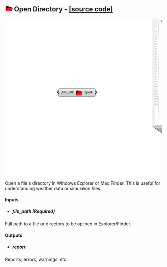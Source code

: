 ## ![](../../images/icons/Open_Directory.png) Open Directory - [[source code]](https://github.com/ladybug-tools/ladybug-grasshopper/blob/master/ladybug_grasshopper/src//LB%20Open%20Directory.py)

![](../../images/components/Open_Directory.png)

Open a file's directory in Windows Explorer or Mac Finder.
 This is useful for understanding weather data or simulation files.
 



#### Inputs
* ##### file_path [Required]
Full path to a file or directory to be opened in Explorer/Finder. 

#### Outputs
* ##### report
Reports, errors, warnings, etc.